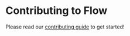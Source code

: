 # Contributing to Flow

Please read our [contributing guide](/README.md#contributing) to get started!